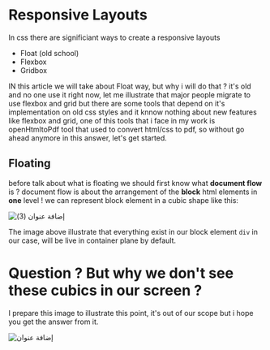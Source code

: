 # Responsive Layouts 

In css there are significiant ways to create a responsive layouts 
-  Float (old school)
-  Flexbox
-  Gridbox

IN this article we will take about Float way, but why i will do that ? it's old and no one use it right now, let me illustrate that major people migrate to use flexbox and grid but there are some tools that depend on it's implementation on old css styles and it knnow nothing about new features like flexbox and grid, one of this tools that i face in my work is openHtmltoPdf tool that used to convert html/css to pdf, so without go ahead anymore in this answer, let's get started.

## Floating
before talk about what is floating we should first know what **document flow** is ?
document flow is about the arrangement of the **block** html elements in **one** level ! we can represent block element in a cubic shape like this:


![إضافة عنوان (3)](https://github.com/user-attachments/assets/4ec49c38-54f0-4580-9299-44bd22a2569d)

The image above illustrate that everything exist in our block element `div` in our case, will be live in container plane by default.


# Question ? But why we don't see these cubics in our screen ? 

I prepare this image to illustrate this point, it's out of our scope but i hope you get the answer from it.

![إضافة عنوان](https://github.com/user-attachments/assets/f4f9ff53-90b1-4df9-8a9e-da40b7c0d4d2)


